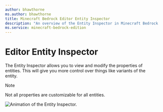 ```yaml
---
author: bhawthorne
ms.author: bhawthorne
title: Minecraft Bedrock Editor Entity Inspector
description: "An overview of the Entity Inspector in Minecraft Bedrock Editor"
ms.service: minecraft-bedrock-edition
---
```


# Editor Entity Inspector

The Entity Inspector allows you to view and modify the properties of entities. This will give you more control over things like variants of the entity.

>[!Note]
> Not all properties are customizable for all entities.

![Animation of the Entity Inspector.](Media/editor_entity_inspector.gif)
